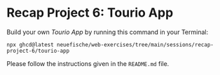 # Recap Project 6: Tourio App

Build your own _Tourio App_ by running this command in your Terminal:

```
npx ghcd@latest neuefische/web-exercises/tree/main/sessions/recap-project-6/tourio-app
```

Please follow the instructions given in the `README.md` file.

